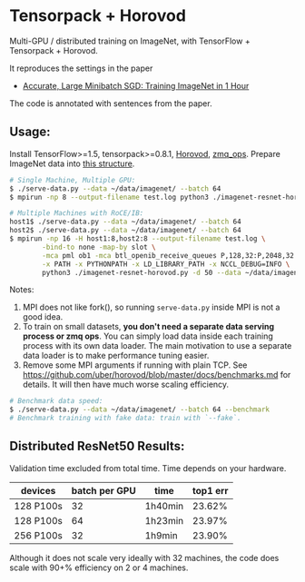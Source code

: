
# Tensorpack + Horovod

Multi-GPU / distributed training on ImageNet, with TensorFlow + Tensorpack + Horovod.

It reproduces the settings in the paper
+ [Accurate, Large Minibatch SGD: Training ImageNet in 1 Hour](https://arxiv.org/abs/1706.02677)

The code is annotated with sentences from the paper.

## Usage:

Install TensorFlow>=1.5, tensorpack>=0.8.1, [Horovod](https://github.com/uber/horovod), [zmq_ops](https://github.com/tensorpack/zmq_ops).
Prepare ImageNet data into [this structure](http://tensorpack.readthedocs.io/modules/dataflow.dataset.html#tensorpack.dataflow.dataset.ILSVRC12).

```bash
# Single Machine, Multiple GPU:
$ ./serve-data.py --data ~/data/imagenet/ --batch 64
$ mpirun -np 8 --output-filename test.log python3 ./imagenet-resnet-horovod.py -d 50 --data ~/data/imagenet/ --batch 64
```

```bash
# Multiple Machines with RoCE/IB:
host1$ ./serve-data.py --data ~/data/imagenet/ --batch 64
host2$ ./serve-data.py --data ~/data/imagenet/ --batch 64
$ mpirun -np 16 -H host1:8,host2:8 --output-filename test.log \
		-bind-to none -map-by slot \
		-mca pml ob1 -mca btl_openib_receive_queues P,128,32:P,2048,32:P,12288,32:P,65536,32 \
		-x PATH -x PYTHONPATH -x LD_LIBRARY_PATH -x NCCL_DEBUG=INFO \
		python3 ./imagenet-resnet-horovod.py -d 50 --data ~/data/imagenet/ --batch 64
```

Notes:
1. MPI does not like fork(), so running `serve-data.py` inside MPI is not a good idea.
2. To train on small datasets, __you don't need a separate data serving process or zmq ops__.
	 You can simply load data inside each training process with its own data loader.
	 The main motivation to use a separate data loader is to make performance tuning easier.
3. Remove some MPI arguments if running with plain TCP.
   See https://github.com/uber/horovod/blob/master/docs/benchmarks.md for details.
   It will then have much worse scaling efficiency.

```bash
# Benchmark data speed:
$ ./serve-data.py --data ~/data/imagenet/ --batch 64 --benchmark
# Benchmark training with fake data: train with `--fake`.
```

## Distributed ResNet50 Results:

Validation time excluded from total time. Time depends on your hardware.

 | devices   | batch per GPU | time    | top1 err |
 | -         | -             | -       | -        |
 | 128 P100s | 32            | 1h40min | 23.62%   |
 | 128 P100s | 64            | 1h23min | 23.97%   |
 | 256 P100s | 32            | 1h9min  | 23.90%   |

Although it does not scale very ideally with 32 machines, the code does scale with 90+% efficiency on 2 or 4 machines.
